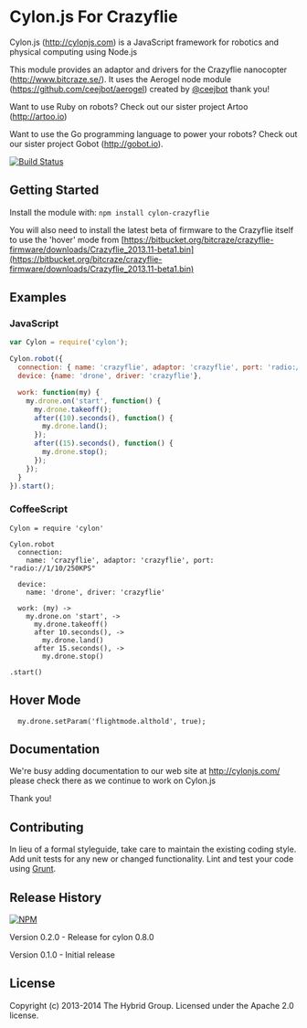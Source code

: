 # Cylon.js For Crazyflie

Cylon.js (http://cylonjs.com) is a JavaScript framework for robotics and physical computing using Node.js

This module provides an adaptor and drivers for the Crazyflie nanocopter (http://www.bitcraze.se/). It uses the Aerogel node module (https://github.com/ceejbot/aerogel) created by [@ceejbot](https://github.com/ceejbot) thank you!

Want to use Ruby on robots? Check out our sister project Artoo (http://artoo.io)

Want to use the Go programming language to power your robots? Check out our sister project Gobot (http://gobot.io).

[![Build Status](https://secure.travis-ci.org/hybridgroup/cylon-crazyflie.png?branch=master)](http://travis-ci.org/hybridgroup/cylon-crazyflie)

## Getting Started

Install the module with: `npm install cylon-crazyflie`

You will also need to install the latest beta of firmware to the Crazyflie itself to use the 'hover' mode from [https://bitbucket.org/bitcraze/crazyflie-firmware/downloads/Crazyflie_2013.11-beta1.bin](https://bitbucket.org/bitcraze/crazyflie-firmware/downloads/Crazyflie_2013.11-beta1.bin)

## Examples

### JavaScript
```javascript
var Cylon = require('cylon');

Cylon.robot({
  connection: { name: 'crazyflie', adaptor: 'crazyflie', port: 'radio://1/10/250KPS' },
  device: {name: 'drone', driver: 'crazyflie'},

  work: function(my) {
    my.drone.on('start', function() {
      my.drone.takeoff();
      after((10).seconds(), function() { 
        my.drone.land();
      });
      after((15).seconds(), function() { 
        my.drone.stop();
      });
    });
  }
}).start();
```

### CoffeeScript
```
Cylon = require 'cylon'

Cylon.robot
  connection:
    name: 'crazyflie', adaptor: 'crazyflie', port: "radio://1/10/250KPS"

  device:
    name: 'drone', driver: 'crazyflie'

  work: (my) ->
    my.drone.on 'start', ->
      my.drone.takeoff()
      after 10.seconds(), ->
        my.drone.land()
      after 15.seconds(), ->
        my.drone.stop()

.start()
```

## Hover Mode

```
  my.drone.setParam('flightmode.althold', true);
```

## Documentation
We're busy adding documentation to our web site at http://cylonjs.com/ please check there as we continue to work on Cylon.js

Thank you!

## Contributing
In lieu of a formal styleguide, take care to maintain the existing coding style. Add unit tests for any new or changed functionality. Lint and test your code using [Grunt](http://gruntjs.com/).

## Release History

[![NPM](https://nodei.co/npm/cylon-crazyflie.png?compact=true)](https://nodei.co/npm/cylon-crazyflie/)

Version 0.2.0 - Release for cylon 0.8.0

Version 0.1.0 - Initial release

## License
Copyright (c) 2013-2014 The Hybrid Group. Licensed under the Apache 2.0 license.
